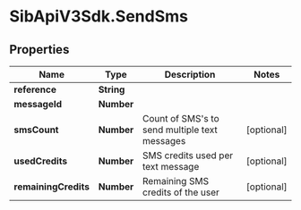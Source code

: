 # SibApiV3Sdk.SendSms

## Properties
Name | Type | Description | Notes
------------ | ------------- | ------------- | -------------
**reference** | **String** |  | 
**messageId** | **Number** |  | 
**smsCount** | **Number** | Count of SMS's to send multiple text messages | [optional] 
**usedCredits** | **Number** | SMS credits used per text message | [optional] 
**remainingCredits** | **Number** | Remaining SMS credits of the user | [optional] 


